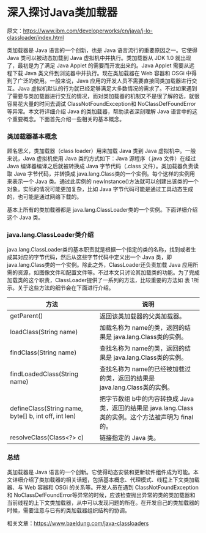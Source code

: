 # 深入探讨Java类加载器
  
  
  
原文：https://www.ibm.com/developerworks/cn/java/j-lo-classloader/index.html

类加载器是 Java 语言的一个创新，也是 Java 语言流行的重要原因之一。它使得 Java 类可以被动态加载到 Java 虚拟机中并执行。类加载器从 JDK 1.0 就出现了，最初是为了满足 Java Applet 的需要而开发出来的。Java Applet 需要从远程下载 Java 类文件到浏览器中并执行。现在类加载器在 Web 容器和 OSGi 中得到了广泛的使用。一般来说，Java 应用的开发人员不需要直接同类加载器进行交互。Java 虚拟机默认的行为就已经足够满足大多数情况的需求了。不过如果遇到了需要与类加载器进行交互的情况，而对类加载器的机制又不是很了解的话，就很容易花大量的时间去调试 ClassNotFoundException和 NoClassDefFoundError等异常。本文将详细介绍 Java 的类加载器，帮助读者深刻理解 Java 语言中的这个重要概念。下面首先介绍一些相关的基本概念。

### 类加载器基本概念
顾名思义，类加载器（class loader）用来加载 Java 类到 Java 虚拟机中。一般来说，Java 虚拟机使用 Java 类的方式如下：Java 源程序（.java 文件）在经过 Java 编译器编译之后就被转换成 Java 字节代码（.class 文件）。类加载器负责读取 Java 字节代码，并转换成 java.lang.Class类的一个实例。每个这样的实例用来表示一个 Java 类。通过此实例的 newInstance()方法就可以创建出该类的一个对象。实际的情况可能更加复杂，比如 Java 字节代码可能是通过工具动态生成的，也可能是通过网络下载的。

基本上所有的类加载器都是 java.lang.ClassLoader类的一个实例。下面详细介绍这个 Java 类。

### java.lang.ClassLoader类介绍
java.lang.ClassLoader类的基本职责就是根据一个指定的类的名称，找到或者生成其对应的字节代码，然后从这些字节代码中定义出一个 Java 类，即 java.lang.Class类的一个实例。除此之外，ClassLoader还负责加载 Java 应用所需的资源，如图像文件和配置文件等。不过本文只讨论其加载类的功能。为了完成加载类的这个职责，ClassLoader提供了一系列的方法，比较重要的方法如 表 1所示。关于这些方法的细节会在下面进行介绍。

| 方法 | 说明 |
| ------ | ------ |
|getParent()|返回该类加载器的父类加载器。|
|loadClass(String name)|加载名称为 name的类，返回的结果是 java.lang.Class类的实例。|
|findClass(String name)|查找名称为 name的类，返回的结果是 java.lang.Class类的实例。|
|findLoadedClass(String name)|查找名称为 name的已经被加载过的类，返回的结果是 java.lang.Class类的实例。|
|defineClass(String name, byte[] b, int off, int len)|把字节数组 b中的内容转换成 Java 类，返回的结果是 java.lang.Class类的实例。这个方法被声明为 final的。|
|resolveClass(Class<?> c)|链接指定的 Java 类。|

### 总结
类加载器是 Java 语言的一个创新。它使得动态安装和更新软件组件成为可能。本文详细介绍了类加载器的相关话题，包括基本概念、代理模式、线程上下文类加载器、与 Web 容器和 OSGi 的关系等。开发人员在遇到 ClassNotFoundException和 NoClassDefFoundError等异常的时候，应该检查抛出异常的类的类加载器和当前线程的上下文类加载器，从中可以发现问题的所在。在开发自己的类加载器的时候，需要注意与已有的类加载器组织结构的协调。

相关文章：https://www.baeldung.com/java-classloaders
